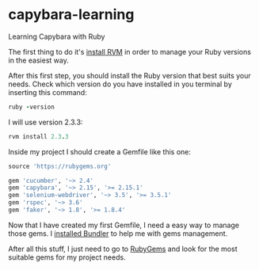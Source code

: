 # capybara-learning
Learning Capybara with Ruby

The first thing to do it's [install RVM](https://rvm.io/rvm/install) in order to manage your Ruby versions in the easiest way.

After this first step, you should install the Ruby version that best suits your needs.
Check which version do you have installed in you terminal by inserting this command:

```ruby
ruby -version
```
I will use version 2.3.3:

```ruby
rvm install 2.3.3
```

Inside my project I should create a Gemfile like this one:

```ruby
source 'https://rubygems.org'

gem 'cucumber', '~> 2.4'
gem 'capybara', '~> 2.15', '>= 2.15.1'
gem 'selenium-webdriver', '~> 3.5', '>= 3.5.1'
gem 'rspec', '~> 3.6'
gem 'faker', '~> 1.8', '>= 1.8.4'
```

Now that I have created my first Gemfile, I need a easy way to manage those gems.
I [installed Bundler](http://bundler.io/) to help me with gems management.

After all this stuff, I just need to go to [RubyGems](https://rubygems.org/) and look for the most suitable gems for my project needs.
